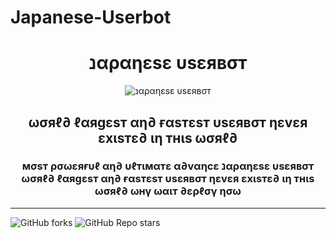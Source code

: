 # Japanese-Userbot

<h1 align="center"><b> נαραηεsε υsεявσт </b></h1>

<p align="center"><img src="![20240118_204355](https://github.com/nobitaaxd/Japanese-Userbot/assets/156512147/4b1421b4-d00b-40e8-bfdc-d8fa426d8e6a)
" alt="נαραηεsε υsεявσт"></p>

<h2 align="center"> ωσяℓ∂ ℓαяgεsт αη∂ ғαsтεsт υsεявσт ηεvεя εxιsтε∂ ιη тнιs ωσяℓ∂ </h3>

<h3 align="center">
      мσsт ρσωεяғυℓ αη∂ υℓтιмαтε α∂vαηcε נαραηεsε υsεявσт ωσяℓ∂ ℓαяgεsт αη∂ ғαsтεsт υsεявσт ηεvεя εxιsтε∂ ιη тнιs ωσяℓ∂ ωнү ωαιт ∂ερℓσү ησω
</h3>

---

![GitHub forks](https://img.shields.io/github/forks/Japanese-Userbot?style=social)
![GitHub Repo stars](https://img.shields.io/github/stars/Japanese-Userbot?style=social)

